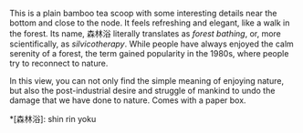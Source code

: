 This is a plain bamboo tea scoop with some interesting details near the bottom and close to the node. It feels refreshing and elegant, like a walk in the forest. Its name, 森林浴 literally translates as *forest bathing*, or, more scientifically, as *silvicotherapy*. While people have always enjoyed the calm serenity of a forest, the term gained popularity in the 1980s, where people try to reconnect to nature.

In this view, you can not only find the simple meaning of enjoying nature, but also the post-industrial desire and struggle of mankind to undo the damage that we have done to nature. Comes with a paper box.

*[森林浴]: shin rin yoku
